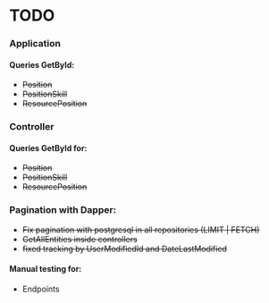 # TODO

### Application
#### Queries GetById:
- ~~Position~~
- ~~PositionSkill~~
- ~~ResourcePosition~~


### Controller
#### Queries GetById for:
- ~~Position~~
- ~~PositionSkill~~
- ~~ResourcePosition~~

### Pagination with Dapper:
- ~~Fix pagination with postgresql in all repositories (LIMIT | FETCH)~~
- ~~GetAllEntities inside controllers~~
- ~~fixed tracking by UserModifiedId and DateLastModified~~

#### Manual testing for:
- Endpoints
